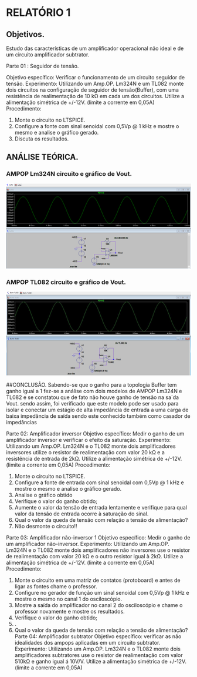 # RELATÓRIO 1
## Objetivos.

Estudo das características de um amplificador operacional não ideal e de um circuito amplificador subtrator.

Parte 01 : Seguidor de tensão.

Objetivo específico: Verificar o funcionamento de um circuito seguidor de tensão.
Experimento: Utilizando um Amp.OP. Lm324N e um TL082 monte dois circuitos na configuração de seguidor de tensão(Buffer), com uma resistência de realimentação de 10 kΩ em cada um dos circuitos.
Utilize a alimentação simétrica de +/-12V. (limite a corrente em 0,05A)
Procedimento:
1. Monte o circuito no LTSPICE.
2. Configure a fonte com sinal senoidal com 0,5Vp @ 1 kHz e mostre o mesmo e analise o gráfico gerado.
3. Discuta os resultados.

## ANÁLISE TEÓRICA.

### AMPOP Lm324N circuito e gráfico de Vout.

![BufferLM324N](/Imagens/parte1/BufferLM324N.png)

### AMPOP TL082 circuito e gráfico de Vout.

![BufferTL082](/Imagens/parte1/BufferTL082.jpg)

##CONCLUSÃO.
Sabendo-se que o ganho para a topologia Buffer tem ganho igual a 1 fez-se a análise com dois modelos de AMPOP Lm324N e TL082 e se constatou que de fato não houve ganho de tensão na sa´da Vout.
sendo assim, foi verificado que este modelo pode ser usado para isolar e conectar um estágio de alta impedância de entrada a uma carga de baixa impedância de saída sendo este conhecido também como casador de impedâncias



Parte 02: Amplificador inversor
Objetivo específico: Medir o ganho de um amplificador inversor e verificar o efeito da saturação.
Experimento: Utilizando um Amp.OP. Lm324N e o TL082 monte dois amplificadores inversores utilize o resistor de realimentação com valor 20 kΩ e a resistência de entrada de 2kΩ.
Utilize a alimentação simétrica de +/-12V. (limite a corrente em 0,05A)
Procedimento:
1. Monte o circuito no LTSPICE.
2. Configure a fonte de entrada com sinal senoidal com 0,5Vp @ 1 kHz e mostre o mesmo e analise o gráfico gerado.
3. Analise o gráfico obtido
4. Verifique o valor do ganho obtido;
5. Aumente o valor da tensão de entrada lentamente e verifique para qual valor da tensão de
entrada ocorre à saturação do sinal.
6. Qual o valor da queda de tensão com relação a tensão de alimentação?
7. Não desmonte o circuito!!

Parte 03: Amplificador não-inversor
1
Objetivo específico: Medir o ganho de um amplificador não-inversor.
Experimento: Utilizando um Amp.OP. Lm324N e o TL082 monte dois amplificadores não inversores
use o resistor de realimentação com valor 20 kΩ e o outro resistor igual à 2kΩ.
Utilize a alimentação simétrica de +/-12V. (limite a corrente em 0,05A)
Procedimento:
1. Monte o circuito em uma matriz de contatos (protoboard) e antes de ligar as fontes chame
o professor.
2. Configure no gerador de função um sinal senoidal com 0,5Vp @ 1 kHz e mostre o mesmo
no canal 1 do osciloscópio.
3. Mostre a saída do amplificador no canal 2 do osciloscópio e chame o professor novamente
e mostre os resultados.
4. Verifique o valor do ganho obtido;
5. .
6. Qual o valor da queda de tensão com relação a tensão de alimentação?
Parte 04: Amplificador subtrator
Objetivo específico: verificar as não idealidades dos ampops aplicadas em um circuito subtrator.
Experimento: Utilizando um Amp.OP. Lm324N e o TL082 monte dois amplificadores subtratores
use o resistor de realimentação com valor 510kΩ e ganho igual á 10V/V.
Utilize a alimentação simétrica de +/-12V. (limite a corrente em 0,05A)
